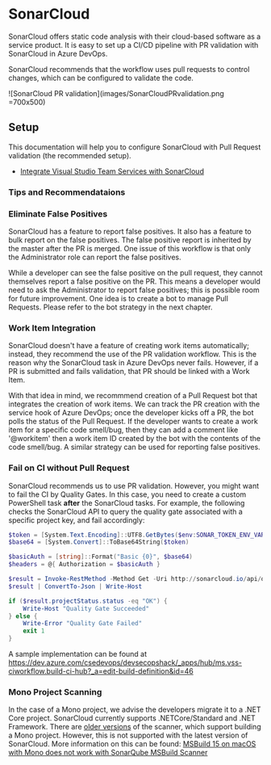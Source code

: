 # SonarCloud

SonarCloud offers static code analysis with their cloud-based software as a service product. It is easy to set up a CI/CD pipeline with PR validation with SonarCloud in Azure DevOps.

SonarCloud recommends that the workflow uses pull requests to control changes, which can be configured to validate the code.

![SonarCloud PR validation](images/SonarCloudPRvalidation.png =700x500)

## Setup

This documentation will help you to configure SonarCloud with Pull Request validation (the recommended setup).

* [Integrate Visual Studio Team Services with SonarCloud](https://docs.microsoft.com/en-us/labs/devops/sonarcloudlab/)

### Tips and Recommendataions

### Eliminate False Positives

SonarCloud has a feature to report false positives. It also has a feature to bulk report on the false positives.
The false positive report is inherited by the master after the PR is merged. One issue of this workflow is that
only the Administrator role can report the false positives.

While a developer can see the false positive on the pull request, they cannot themselves report a false positive on the PR.
This means a developer would need to ask the Administrator to report false positives; this is possible room for future improvement.
One idea is to create a bot to manage Pull Requests. Please refer to the bot strategy in the next chapter.

### Work Item Integration

SonarCloud doesn't have a feature of creating work items automatically; instead, they recommend the use of the PR validation workflow.
This is the reason why the SonarCloud task in Azure DevOps never fails. However, if a PR is submitted and fails validation, that
PR should be linked with a Work Item.

With that idea in mind, we recommmend creation of a Pull Request bot that integrates the creation of work items. We can track the PR creation with the
service hook of Azure DevOps; once the developer kicks off a PR, the bot polls the status of the Pull Request. If the developer wants to create a work item for a specific code smell/bug,
then they can add a comment like '@workitem' then a work item ID created by the bot with the contents of the code smell/bug. A similar strategy can be used for reporting false positives.

### Fail on CI without Pull Request

SonarCloud recommends us to use PR validation. However, you might want to fail the CI by Quality Gates.
In this case, you need to create a custom PowerShell task **after** the SonarCloud tasks. For example, the following checks the SonarCloud API to query
the quality gate associated with a specific project key, and fail accordingly:

```powershell
$token = [System.Text.Encoding]::UTF8.GetBytes($env:SONAR_TOKEN_ENV_VAR + ":")
$base64 = [System.Convert]::ToBase64String($token)

$basicAuth = [string]::Format("Basic {0}", $base64)
$headers = @{ Authorization = $basicAuth }

$result = Invoke-RestMethod -Method Get -Uri http://sonarcloud.io/api/qualitygates/project_status?projectKey=MY_PROJECT_KEY_GOES_HERE -Headers $headers
$result | ConvertTo-Json | Write-Host

if ($result.projectStatus.status -eq "OK") {
    Write-Host "Quality Gate Succeeded"
} else {
    Write-Error "Quality Gate Failed"
    exit 1
}
```

A sample implementation can be found at
<https://dev.azure.com/csedevops/devsecopshack/_apps/hub/ms.vss-ciworkflow.build-ci-hub?_a=edit-build-definition&id=46>

### Mono Project Scanning

In the case of a Mono project, we advise the developers migrate it to a .NET Core project. SonarCloud currently supports .NETCore/Standard and .NET Framework. There are [older versions](https://github.com/SonarSource/sonar-scanner-msbuild/releases?after=4.1.1.1164)
of the scanner, which support building a Mono project. However, this is not supported with the latest version of SonarCloud.
More information on this can be found:
[MSBuild 15 on macOS with Mono does not work with SonarQube MSBuild Scanner](https://github.com/Microsoft/msbuild/issues/1956)
